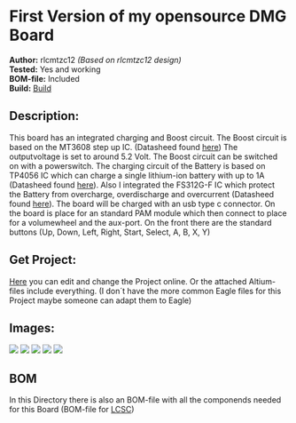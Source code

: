 # First Version of my opensource DMG Board

**Author:** rlcmtzc12 *(Based on rlcmtzc12 design)*  
**Tested:** Yes and working  
**BOM-file:** Included  
**Build:** [Build](https://www.sudomod.com/forum/viewtopic.php?f=43&t=6388)

## Description:

This board has an integrated charging and Boost circuit. The Boost circuit is based on the MT3608 step up IC. (Datasheed found [here](https://www.olimex.com/Products/Breadboarding/BB-PWR-3608/resources/MT3608.pdf)) The outputvoltage is set to around 5.2 Volt. The Boost circuit can be switched on with a powerswitch. The charging circuit of the Battery is based on TP4056 IC which can charge a single lithium-ion battery with up to 1A (Datasheed found [here](https://www.e-gizmo.net/oc/kits%20documents/TP4056-1A%20Li-ion%20Battery%20Charger/TP4056-1A%20Li-ion%20battery%20charger%20Manual.pdf)). Also I integrated the FS312G-F IC which protect the Battery from overcharge, overdischarge and overcurrent (Datasheed found [here](https://www.ic-fortune.com/upload/Download/FS312F-G-DS-12_EN.pdf)). The board will be charged with an usb type c connector. On the board is place for an standard PAM module which then connect to place for a volumewheel and the aux-port. On the front there are the standard buttons (Up, Down, Left, Right, Start, Select, A, B, X, Y)  

## Get Project:
[Here](https://easyeda.com/editor#id=|1b6bda1489604f5b8086fe82ce4b43ba|fd54b8f932f541aa9ddfa8aae15e51a3) you can edit and change the Project online. Or the attached Altium-files include everything. (I don´t have the more common Eagle files for this Project maybe someone can adapt them to Eagle)
## Images:

![](https://github.com/rlcmtzc/OpenGBZ/blob/master/OSDMG0v1/images/bottom_new.PNG)
![](https://github.com/rlcmtzc/OpenGBZ/blob/master/OSDMG0v1/images/top_new.PNG)
![](https://github.com/rlcmtzc/OpenGBZ/blob/master/OSDMG0v1/images/pcb_stack_front.jpg)
![](https://github.com/rlcmtzc/OpenGBZ/blob/master/OSDMG0v1/images/pcb_back.jpg)
![](https://github.com/rlcmtzc/OpenGBZ/blob/master/OSDMG0v1/images/pcb_back_soldered.jpg)

## BOM

In this Directory there is also an BOM-file with all the componends needed for this Board (BOM-file for [LCSC](https://lcsc.com/user/bom))
